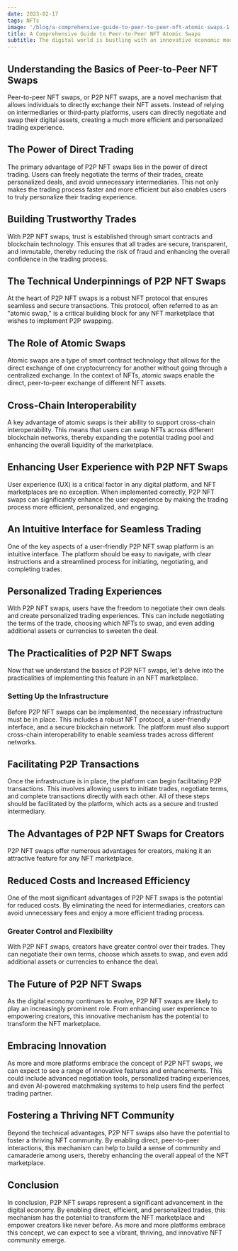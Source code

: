 ```yaml
---
date: 2023-02-17
tags: NFTs
image: '/blog/a-comprehensive-guide-to-peer-to-peer-nft-atomic-swaps-1.webp'
title: A Comprehensive Guide to Peer-to-Peer NFT Atomic Swaps
subtitle: The digital world is bustling with an innovative economic model that's revolutionizing how creators and collectors engage with digital assets - the Peer-to-Peer (P2P) Non-Fungible Token (NFT) Swaps. This mechanism is transforming the traditional NFT marketplace and empowering users with greater control over their transactions. But what exactly is a Peer-to-Peer NFT Swap, and how does it work? Let's unravel the mystery!
---
```


## Understanding the Basics of Peer-to-Peer NFT Swaps

Peer-to-peer NFT swaps, or P2P NFT swaps, are a novel mechanism that allows individuals to directly exchange their NFT assets. Instead of relying on intermediaries or third-party platforms, users can directly negotiate and swap their digital assets, creating a much more efficient and personalized trading experience.

## The Power of Direct Trading

The primary advantage of P2P NFT swaps lies in the power of direct trading. Users can freely negotiate the terms of their trades, create personalized deals, and avoid unnecessary intermediaries. This not only makes the trading process faster and more efficient but also enables users to truly personalize their trading experience.

## Building Trustworthy Trades

With P2P NFT swaps, trust is established through smart contracts and blockchain technology. This ensures that all trades are secure, transparent, and immutable, thereby reducing the risk of fraud and enhancing the overall confidence in the trading process.

## The Technical Underpinnings of P2P NFT Swaps

At the heart of P2P NFT swaps is a robust NFT protocol that ensures seamless and secure transactions. This protocol, often referred to as an "atomic swap," is a critical building block for any NFT marketplace that wishes to implement P2P swapping.

## The Role of Atomic Swaps

Atomic swaps are a type of smart contract technology that allows for the direct exchange of one cryptocurrency for another without going through a centralized exchange. In the context of NFTs, atomic swaps enable the direct, peer-to-peer exchange of different NFT assets.

## Cross-Chain Interoperability

A key advantage of atomic swaps is their ability to support cross-chain interoperability. This means that users can swap NFTs across different blockchain networks, thereby expanding the potential trading pool and enhancing the overall liquidity of the marketplace.

## Enhancing User Experience with P2P NFT Swaps

User experience (UX) is a critical factor in any digital platform, and NFT marketplaces are no exception. When implemented correctly, P2P NFT swaps can significantly enhance the user experience by making the trading process more efficient, personalized, and engaging.

## An Intuitive Interface for Seamless Trading

One of the key aspects of a user-friendly P2P NFT swap platform is an intuitive interface. The platform should be easy to navigate, with clear instructions and a streamlined process for initiating, negotiating, and completing trades.

## Personalized Trading Experiences

With P2P NFT swaps, users have the freedom to negotiate their own deals and create personalized trading experiences. This can include negotiating the terms of the trade, choosing which NFTs to swap, and even adding additional assets or currencies to sweeten the deal.

## The Practicalities of P2P NFT Swaps

Now that we understand the basics of P2P NFT swaps, let's delve into the practicalities of implementing this feature in an NFT marketplace.

### Setting Up the Infrastructure

Before P2P NFT swaps can be implemented, the necessary infrastructure must be in place. This includes a robust NFT protocol, a user-friendly interface, and a secure blockchain network. The platform must also support cross-chain interoperability to enable seamless trades across different networks.

## Facilitating P2P Transactions

Once the infrastructure is in place, the platform can begin facilitating P2P transactions. This involves allowing users to initiate trades, negotiate terms, and complete transactions directly with each other. All of these steps should be facilitated by the platform, which acts as a secure and trusted intermediary.

## The Advantages of P2P NFT Swaps for Creators

P2P NFT swaps offer numerous advantages for creators, making it an attractive feature for any NFT marketplace.

## Reduced Costs and Increased Efficiency

One of the most significant advantages of P2P NFT swaps is the potential for reduced costs. By eliminating the need for intermediaries, creators can avoid unnecessary fees and enjoy a more efficient trading process.

### Greater Control and Flexibility

With P2P NFT swaps, creators have greater control over their trades. They can negotiate their own terms, choose which assets to swap, and even add additional assets or currencies to enhance the deal.

## The Future of P2P NFT Swaps

As the digital economy continues to evolve, P2P NFT swaps are likely to play an increasingly prominent role. From enhancing user experience to empowering creators, this innovative mechanism has the potential to transform the NFT marketplace.

## Embracing Innovation

As more and more platforms embrace the concept of P2P NFT swaps, we can expect to see a range of innovative features and enhancements. This could include advanced negotiation tools, personalized trading experiences, and even AI-powered matchmaking systems to help users find the perfect trading partner.

## Fostering a Thriving NFT Community

Beyond the technical advantages, P2P NFT swaps also have the potential to foster a thriving NFT community. By enabling direct, peer-to-peer interactions, this mechanism can help to build a sense of community and camaraderie among users, thereby enhancing the overall appeal of the NFT marketplace.

## Conclusion

In conclusion, P2P NFT swaps represent a significant advancement in the digital economy. By enabling direct, efficient, and personalized trades, this mechanism has the potential to transform the NFT marketplace and empower creators like never before. As more and more platforms embrace this concept, we can expect to see a vibrant, thriving, and innovative NFT community emerge.














